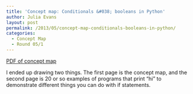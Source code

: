 ```yaml
---
title: 'Concept map: Conditionals &#038; booleans in Python'
author: Julia Evans
layout: post
permalink: /2013/05/concept-map-conditionals-booleans-in-python/
categories:
  - Concept Map
  - Round 05/1
---
```

<a href="http://teaching.software-carpentry.org/wp-content/uploads/2013/05/software-carpentry-concept-map-on-if-statements.pdf" target="_blank">PDF of concept map</a>

I ended up drawing two things. The first page is the concept map, and the second page is 20 or so examples of programs that print &#8220;hi&#8221; to demonstrate different things you can do with if statements.